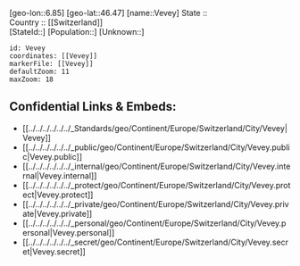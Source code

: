 ﻿---
location: [46.47,6.85] 
mapzoom: [7,12] 
mapmarker: city 
type: City
tags:
- geo/City


SpocWebEntityId: 35264
isDeleted: false
confidential: public

---
[geo-lon::6.85] 
[geo-lat::46.47] 
[name::Vevey] 
State ::  
Country :: [[Switzerland]]  
[StateId::] 
[Population::] 
[Unknown::] 


```leaflet
id: Vevey
coordinates: [[Vevey]] 
markerFile: [[Vevey]] 
defaultZoom: 11 
maxZoom: 18
```


## Confidential Links & Embeds: 
- [[../../../../../../_Standards/geo/Continent/Europe/Switzerland/City/Vevey|Vevey]] 
- [[../../../../../../_public/geo/Continent/Europe/Switzerland/City/Vevey.public|Vevey.public]] 
- [[../../../../../../_internal/geo/Continent/Europe/Switzerland/City/Vevey.internal|Vevey.internal]] 
- [[../../../../../../_protect/geo/Continent/Europe/Switzerland/City/Vevey.protect|Vevey.protect]] 
- [[../../../../../../_private/geo/Continent/Europe/Switzerland/City/Vevey.private|Vevey.private]] 
- [[../../../../../../_personal/geo/Continent/Europe/Switzerland/City/Vevey.personal|Vevey.personal]] 
- [[../../../../../../_secret/geo/Continent/Europe/Switzerland/City/Vevey.secret|Vevey.secret]] 
